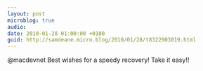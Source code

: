 ```yaml
---
layout: post
microblog: true
audio: 
date: 2010-01-28 01:00:00 +0100
guid: http://samdeane.micro.blog/2010/01/28/t8322903019.html
---
```

@macdevnet Best wishes for a speedy recovery! Take it easy!!
